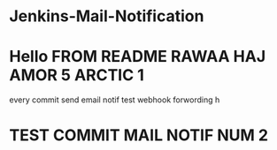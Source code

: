 # Jenkins-Mail-Notification
# Hello FROM README RAWAA HAJ AMOR 5 ARCTIC 1 
every commit send email notif 
test webhook forwording 
h
# TEST COMMIT  MAIL NOTIF NUM 2 
